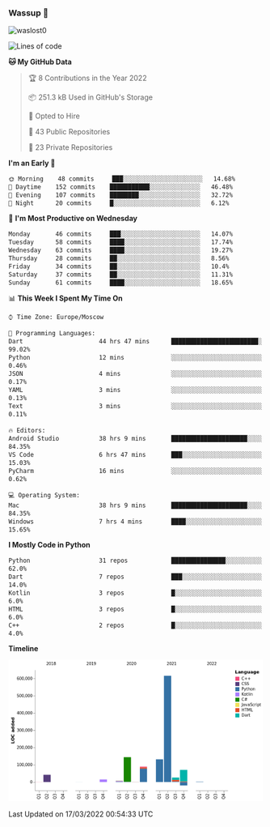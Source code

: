 ### Wassup 👋

<p align="left"> <img src="https://komarev.com/ghpvc/?username=waslost0" alt="waslost0" /></p>

<!--START_SECTION:waka-->
![Lines of code](https://img.shields.io/badge/From%20Hello%20World%20I%27ve%20Written-1%20Million%20lines%20of%20code-blue)

**🐱 My GitHub Data** 

> 🏆 8 Contributions in the Year 2022
 > 
> 📦 251.3 kB Used in GitHub's Storage 
 > 
> 💼 Opted to Hire
 > 
> 📜 43 Public Repositories 
 > 
> 🔑 23 Private Repositories  
 > 
**I'm an Early 🐤** 

```text
🌞 Morning    48 commits     ███░░░░░░░░░░░░░░░░░░░░░░   14.68% 
🌆 Daytime    152 commits    ███████████░░░░░░░░░░░░░░   46.48% 
🌃 Evening    107 commits    ████████░░░░░░░░░░░░░░░░░   32.72% 
🌙 Night      20 commits     █░░░░░░░░░░░░░░░░░░░░░░░░   6.12%

```
📅 **I'm Most Productive on Wednesday** 

```text
Monday       46 commits     ███░░░░░░░░░░░░░░░░░░░░░░   14.07% 
Tuesday      58 commits     ████░░░░░░░░░░░░░░░░░░░░░   17.74% 
Wednesday    63 commits     ████░░░░░░░░░░░░░░░░░░░░░   19.27% 
Thursday     28 commits     ██░░░░░░░░░░░░░░░░░░░░░░░   8.56% 
Friday       34 commits     ██░░░░░░░░░░░░░░░░░░░░░░░   10.4% 
Saturday     37 commits     ██░░░░░░░░░░░░░░░░░░░░░░░   11.31% 
Sunday       61 commits     ████░░░░░░░░░░░░░░░░░░░░░   18.65%

```


📊 **This Week I Spent My Time On** 

```text
⌚︎ Time Zone: Europe/Moscow

💬 Programming Languages: 
Dart                     44 hrs 47 mins      ████████████████████████░   99.02% 
Python                   12 mins             ░░░░░░░░░░░░░░░░░░░░░░░░░   0.46% 
JSON                     4 mins              ░░░░░░░░░░░░░░░░░░░░░░░░░   0.17% 
YAML                     3 mins              ░░░░░░░░░░░░░░░░░░░░░░░░░   0.13% 
Text                     3 mins              ░░░░░░░░░░░░░░░░░░░░░░░░░   0.11%

🔥 Editors: 
Android Studio           38 hrs 9 mins       █████████████████████░░░░   84.35% 
VS Code                  6 hrs 47 mins       ███░░░░░░░░░░░░░░░░░░░░░░   15.03% 
PyCharm                  16 mins             ░░░░░░░░░░░░░░░░░░░░░░░░░   0.62%

💻 Operating System: 
Mac                      38 hrs 9 mins       █████████████████████░░░░   84.35% 
Windows                  7 hrs 4 mins        ████░░░░░░░░░░░░░░░░░░░░░   15.65%

```

**I Mostly Code in Python** 

```text
Python                   31 repos            ███████████████░░░░░░░░░░   62.0% 
Dart                     7 repos             ███░░░░░░░░░░░░░░░░░░░░░░   14.0% 
Kotlin                   3 repos             █░░░░░░░░░░░░░░░░░░░░░░░░   6.0% 
HTML                     3 repos             █░░░░░░░░░░░░░░░░░░░░░░░░   6.0% 
C++                      2 repos             █░░░░░░░░░░░░░░░░░░░░░░░░   4.0%

```


**Timeline**

![Chart not found](https://raw.githubusercontent.com/waslost0/waslost0/master/charts/bar_graph.png) 


 Last Updated on 17/03/2022 00:54:33 UTC
<!--END_SECTION:waka-->


